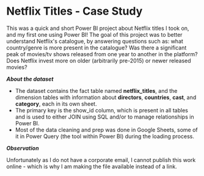 # Netflix Titles - Case Study

This was a quick and short Power BI project about Netflix titles I took on, and my first one using Power BI!
The goal of this project was to better understand Netflix's catalogue, by answering questions such as: what country/genre is more present in the catalogue? Was there a significant peak of movies/tv shows released from one year to another in the platform? Does Netflix invest more on older (arbitrarily pre-2015) or newer released movies?

*****About the dataset*****

- The dataset contains the fact table named ****netflix_titles****, and the dimension tables with information about ****directors****, ****countries****, ****cast****, and ****category****, each in its own sheet.
- The primary key is the show_id column, which is present in all tables and is used to either JOIN using SQL and/or to manage relationships in Power BI.
- Most of the data cleaning and prep was done in Google Sheets, some of it in Power Query (the tool within Power BI) during the loading process.

***Observation***

Unfortunately as I do not have a corporate email, I cannot publish this work online - which is why I am making the file available instead of a link.
